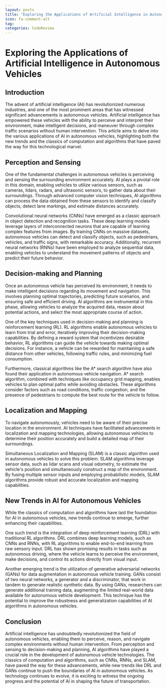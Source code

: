 ```yaml
---
layout: posts
title: "Exploring the Applications of Artificial Intelligence in Autonomous Vehicles"
icon: fa-comment-alt
tag:      
categories: CodeReview
---
```



# Exploring the Applications of Artificial Intelligence in Autonomous Vehicles

## Introduction

The advent of artificial intelligence (AI) has revolutionized numerous industries, and one of the most prominent areas that has witnessed significant advancements is autonomous vehicles. Artificial intelligence has empowered these vehicles with the ability to perceive and interpret their environment, make intelligent decisions, and maneuver through complex traffic scenarios without human intervention. This article aims to delve into the various applications of AI in autonomous vehicles, highlighting both the new trends and the classics of computation and algorithms that have paved the way for this technological marvel.

## Perception and Sensing

One of the fundamental challenges in autonomous vehicles is perceiving and sensing the surrounding environment accurately. AI plays a pivotal role in this domain, enabling vehicles to utilize various sensors, such as cameras, lidars, radars, and ultrasonic sensors, to gather data about their surroundings. Through advanced computer vision techniques, AI algorithms can process the data obtained from these sensors to identify and classify objects, detect lane markings, and estimate distances accurately.

Convolutional neural networks (CNNs) have emerged as a classic approach in object detection and recognition tasks. These deep learning models leverage layers of interconnected neurons that are capable of learning complex features from images. By training CNNs on massive datasets, autonomous vehicles can detect and classify objects, such as pedestrians, vehicles, and traffic signs, with remarkable accuracy. Additionally, recurrent neural networks (RNNs) have been employed to analyze sequential data, enabling vehicles to understand the movement patterns of objects and predict their future behavior.

## Decision-making and Planning

Once an autonomous vehicle has perceived its environment, it needs to make intelligent decisions regarding its movement and navigation. This involves planning optimal trajectories, predicting future scenarios, and ensuring safe and efficient driving. AI algorithms are instrumental in this phase, allowing vehicles to analyze the acquired data, reason about potential actions, and select the most appropriate course of action.

One of the key techniques used in decision-making and planning is reinforcement learning (RL). RL algorithms enable autonomous vehicles to learn from trial and error, iteratively improving their decision-making capabilities. By defining a reward system that incentivizes desirable behavior, RL algorithms can guide the vehicle towards making optimal decisions. For instance, a vehicle can be rewarded for maintaining a safe distance from other vehicles, following traffic rules, and minimizing fuel consumption.

Furthermore, classical algorithms like the A* search algorithm have also found their application in autonomous vehicle navigation. A* search algorithm, combined with techniques like occupancy grid mapping, enables vehicles to plan optimal paths while avoiding obstacles. These algorithms consider factors such as road conditions, traffic congestion, and the presence of pedestrians to compute the best route for the vehicle to follow.

## Localization and Mapping

To navigate autonomously, vehicles need to be aware of their precise location in the environment. AI techniques have facilitated advancements in localization and mapping technologies, allowing autonomous vehicles to determine their position accurately and build a detailed map of their surroundings.

Simultaneous Localization and Mapping (SLAM) is a classic algorithm used in autonomous vehicles to solve this problem. SLAM algorithms leverage sensor data, such as lidar scans and visual odometry, to estimate the vehicle's position and simultaneously construct a map of the environment. By fusing multiple sensor inputs and employing probabilistic models, SLAM algorithms provide robust and accurate localization and mapping capabilities.

## New Trends in AI for Autonomous Vehicles

While the classics of computation and algorithms have laid the foundation for AI in autonomous vehicles, new trends continue to emerge, further enhancing their capabilities.

One such trend is the integration of deep reinforcement learning (DRL) with traditional RL algorithms. DRL combines deep learning models, such as CNNs and RNNs, with RL algorithms to enable end-to-end learning from raw sensory input. DRL has shown promising results in tasks such as autonomous driving, where the vehicle learns to perceive the environment, make decisions, and control its actions directly from visual input.

Another emerging trend is the utilization of generative adversarial networks (GANs) for data augmentation in autonomous vehicle training. GANs consist of two neural networks, a generator and a discriminator, that work in tandem to generate realistic synthetic data. By using GANs, researchers can generate additional training data, augmenting the limited real-world data available for autonomous vehicle development. This technique has the potential to improve the robustness and generalization capabilities of AI algorithms in autonomous vehicles.

## Conclusion

Artificial intelligence has undoubtedly revolutionized the field of autonomous vehicles, enabling them to perceive, reason, and navigate complex environments without human intervention. From perception and sensing to decision-making and planning, AI algorithms have played a crucial role in the development of autonomous vehicle technologies. The classics of computation and algorithms, such as CNNs, RNNs, and SLAM, have paved the way for these advancements, while new trends like DRL and GANs continue to push the boundaries of AI in autonomous vehicles. As technology continues to evolve, it is exciting to witness the ongoing progress and the potential of AI in shaping the future of transportation.